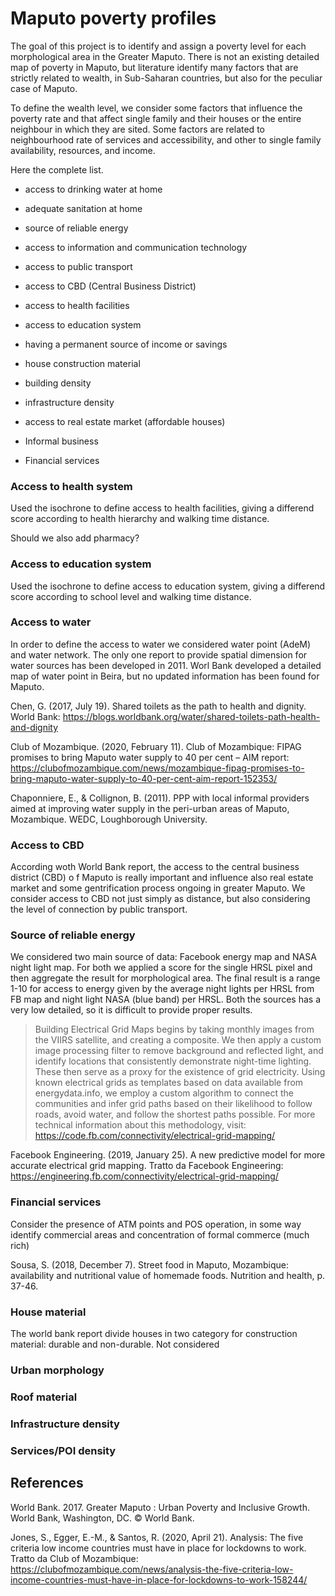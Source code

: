 # Maputo poverty profiles

The goal of this project is to identify and assign a poverty level for each morphological area in the Greater Maputo.
There is not an existing detailed map of poverty in Maputo, but literature identify many factors that are strictly related to wealth, in Sub-Saharan countries, but also for the peculiar case of Maputo.

To define the wealth level, we consider some factors that influence the poverty rate and that affect single family and their houses or the entire neighbour in which they are sited. Some factors are related to neighbourhood rate of services and accessibility, and other to single family availability, resources, and income. 

Here the complete list.

- access to drinking water at home
- adequate sanitation at home
- source of reliable energy
- access to information and communication technology
- access to public transport
- access to CBD (Central Business District)
- access to health facilities
- access to education system

- having a permanent source of income or savings
- house construction material
- building density
- infrastructure density
- access to real estate market (affordable houses)

- Informal business
- Financial services


### Access to health system

Used the isochrone to define access to health facilities, giving a differend score according to health hierarchy and walking time distance.

Should we also add pharmacy?

### Access to education system

Used the isochrone to define access to education system, giving a differend score according to school level and walking time distance.

### Access to water

In order to define the access to water we considered water point (AdeM) and water network. The only one report to provide spatial dimension for water sources has been developed in 2011. Worl Bank developed a detailed map of water point in Beira, but no updated information has been found for Maputo.

Chen, G. (2017, July 19). Shared toilets as the path to health and dignity. World Bank: https://blogs.worldbank.org/water/shared-toilets-path-health-and-dignity

Club of Mozambique. (2020, February 11). Club of Mozambique: FIPAG promises to bring Maputo water supply to 40 per cent – AIM report: https://clubofmozambique.com/news/mozambique-fipag-promises-to-bring-maputo-water-supply-to-40-per-cent-aim-report-152353/

Chaponniere, E., & Collignon, B. (2011). PPP with local informal providers aimed at improving water supply in the peri-urban areas of Maputo, Mozambique. WEDC, Loughborough University.

### Access to CBD

According woth World Bank report, the access to the central business district (CBD) o f Maputo is really important and influence also real estate market and some gentrification process ongoing in greater Maputo.
We consider access to CBD not just simply as distance, but also considering the level of connection by public transport.

### Source of reliable energy

We considered two main source of data: Facebook energy map and NASA night light map.
For both we applied a score for the single HRSL pixel and then aggregate the result for morphological area. The final result is a range 1-10 for access to energy given by the average night lights per HRSL from FB map and night light NASA (blue band) per HRSL.
Both the sources has a very low detailed, so it is difficult to provide proper results.
>Building Electrical Grid Maps begins by taking monthly images from the VIIRS satellite, and creating a composite. We then apply a custom image processing filter to remove background and reflected light, and identify locations that consistently demonstrate night-time lighting. These then serve as a proxy for the existence of grid electricity. Using known electrical grids as templates based on data available from energydata.info, we employ a custom algorithm to connect the communities and infer grid paths based on their likelihood to follow roads, avoid water, and follow the shortest paths possible. For more technical information about this methodology, visit: https://code.fb.com/connectivity/electrical-grid-mapping/

Facebook Engineering. (2019, January 25). A new predictive model for more accurate electrical grid mapping. Tratto da Facebook Engineering: https://engineering.fb.com/connectivity/electrical-grid-mapping/

### Financial services
Consider the presence of ATM points and POS operation, in some way identify commercial areas and concentration of formal commerce (much rich)

Sousa, S. (2018, December 7). Street food in Maputo, Mozambique: availability and nutritional value of homemade foods. Nutrition and health, p. 37-46.

### House material
The world bank report divide houses in two category for construction material: durable and non-durable.
Not considered

### Urban morphology
### Roof material
### Infrastructure density
### Services/POI density

## References

World Bank. 2017. Greater Maputo : Urban Poverty and Inclusive Growth. World Bank, Washington, DC. © World Bank.

Jones, S., Egger, E.-M., & Santos, R. (2020, April 21). Analysis: The five criteria low income countries must have in place for lockdowns to work. Tratto da Club of Mozambique: https://clubofmozambique.com/news/analysis-the-five-criteria-low-income-countries-must-have-in-place-for-lockdowns-to-work-158244/
